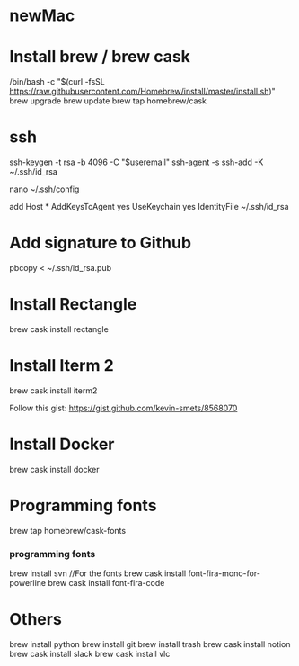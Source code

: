 # newMac

# Install brew / brew cask

/bin/bash -c "$(curl -fsSL https://raw.githubusercontent.com/Homebrew/install/master/install.sh)"
brew upgrade
brew update
brew tap homebrew/cask

# ssh

ssh-keygen -t rsa -b 4096 -C "$useremail"
ssh-agent -s
ssh-add -K ~/.ssh/id_rsa

nano ~/.ssh/config

add
Host *
 AddKeysToAgent yes
 UseKeychain yes
 IdentityFile ~/.ssh/id_rsa
 
# Add signature to Github
pbcopy < ~/.ssh/id_rsa.pub

# Install Rectangle
brew cask install rectangle

# Install Iterm 2
brew cask install iterm2

Follow this gist: https://gist.github.com/kevin-smets/8568070

# Install Docker
brew cask install docker

# Programming fonts

brew tap homebrew/cask-fonts

### programming fonts
brew install svn //For the fonts
brew cask install font-fira-mono-for-powerline
brew cask install font-fira-code

# Others

brew install python
brew install git
brew install trash
brew cask install notion
brew cask install slack
brew cask install vlc
